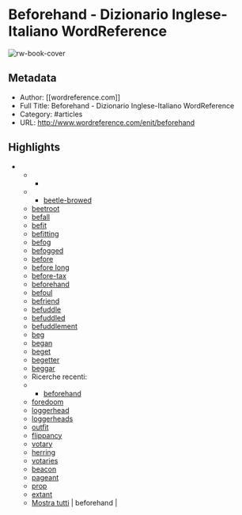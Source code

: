 # Beforehand - Dizionario Inglese-Italiano WordReference

![rw-book-cover](https://readwise-assets.s3.amazonaws.com/static/images/article0.00998d930354.png)

## Metadata
- Author: [[wordreference.com]]
- Full Title: Beforehand - Dizionario Inglese-Italiano WordReference
- Category: #articles
- URL: http://www.wordreference.com/enit/beforehand

## Highlights
- * +
  + - [beetle-browed](/enit/beetle-browed)
  - [beetroot](/enit/beetroot)
  - [befall](/enit/befall)
  - [befit](/enit/befit)
  - [befitting](/enit/befitting)
  - [befog](/enit/befog)
  - [befogged](/enit/befogged)
  - [before](/enit/before)
  - [before long](/enit/before%20long)
  - [before-tax](/enit/before-tax)
  - [beforehand](/enit/beforehand)
  - [befoul](/enit/befoul)
  - [befriend](/enit/befriend)
  - [befuddle](/enit/befuddle)
  - [befuddled](/enit/befuddled)
  - [befuddlement](/enit/befuddlement)
  - [beg](/enit/beg)
  - [began](/enit/began)
  - [beget](/enit/beget)
  - [begetter](/enit/begetter)
  - [beggar](/enit/beggar)
  + Ricerche recenti:
  + - [beforehand](https://www.wordreference.com/enit/beforehand)
  - [foredoom](https://www.wordreference.com/enit/foredoom)
  - [loggerhead](https://www.wordreference.com/enit/loggerhead)
  - [loggerheads](https://www.wordreference.com/enit/loggerheads)
  - [outfit](https://www.wordreference.com/enit/outfit)
  - [flippancy](https://www.wordreference.com/enit/flippancy)
  - [votary](https://www.wordreference.com/enit/votary)
  - [herring](https://www.wordreference.com/enit/herring)
  - [votaries](https://www.wordreference.com/enit/votaries)
  - [beacon](https://www.wordreference.com/enit/beacon)
  - [pageant](https://www.wordreference.com/enit/pageant)
  - [prop](https://www.wordreference.com/iten/prop)
  - [extant](https://www.wordreference.com/enit/extant)
  + [Mostra tutti](/docs/searchHistory.aspx?dict=enit)
  |
  beforehand |
